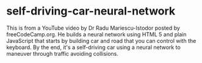# self-driving-car-neural-network
This is from a YouTube video by Dr Radu Mariescu-Istodor posted by freeCodeCamp.org. He builds a neural network using HTML 5 and plain JavaScript that starts by building car and road that you can control with the keyboard. By the end, it's a self-driving car using a neural network to maneuver through traffic avoiding collisions.
